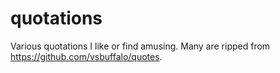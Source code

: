# quotations

Various quotations I like or find amusing. Many are ripped from https://github.com/vsbuffalo/quotes. 
